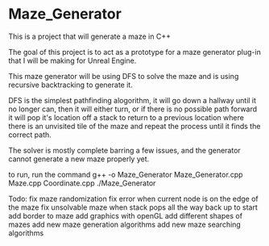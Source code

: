 # Maze_Generator

This is a project that will generate a maze in C++

The goal of this project is to act as a prototype for a maze generator plug-in that I will be making for Unreal Engine.

This maze generator will be using DFS to solve the maze and is using recursive backtracking to generate it.

DFS is the simplest pathfinding alogorithm, it will go down a hallway until it no longer can, then it will either turn, or if there is no possible path forward it will pop it's location off a stack to return to a previous location where there is an unvisited tile of the maze and repeat the process until it finds the correct path.

The solver is mostly complete barring a few issues, and the generator cannot generate a new maze properly yet.

to run, run the command
g++ -o Maze_Generator Maze_Generator.cpp Maze.cpp Coordinate.cpp
./Maze_Generator

Todo:
fix maze randomization
fix error when current node is on the edge of the maze
fix unsolvable maze when stack pops all the way back up to start
add border to maze
add graphics with openGL
add different shapes of mazes
add new maze generation algorithms
add new maze searching algorithms
